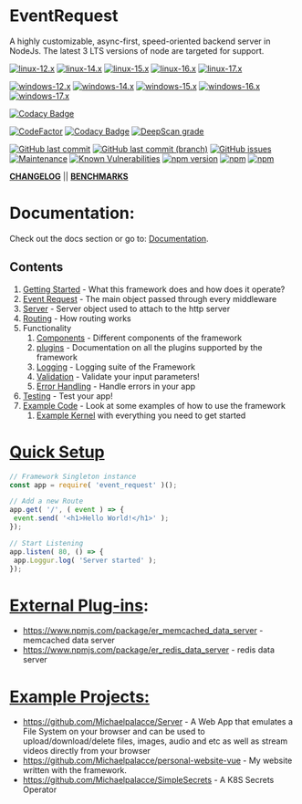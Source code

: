 # EventRequest
A highly customizable, async-first, speed-oriented backend server in NodeJs. The latest 3 LTS versions of node are targeted for support.

[![linux-12.x](https://github.com/Michaelpalacce/EventRequest/workflows/linux-12.x/badge.svg)](https://github.com/Michaelpalacce/EventRequest/actions?query=workflow%3Alinux-12.x)
[![linux-14.x](https://github.com/Michaelpalacce/EventRequest/workflows/linux-14.x/badge.svg)](https://github.com/Michaelpalacce/EventRequest/actions?query=workflow%3Alinux-14.x)
[![linux-15.x](https://github.com/Michaelpalacce/EventRequest/workflows/linux-15.x/badge.svg)](https://github.com/Michaelpalacce/EventRequest/actions?query=workflow%3Alinux-15.x)
[![linux-16.x](https://github.com/Michaelpalacce/EventRequest/actions/workflows/linux.16x.ci.yml/badge.svg)](https://github.com/Michaelpalacce/EventRequest/actions/workflows/linux.16x.ci.yml)
[![linux-17.x](https://github.com/Michaelpalacce/EventRequest/actions/workflows/linux.17x.ci.yml/badge.svg)](https://github.com/Michaelpalacce/EventRequest/actions/workflows/linux.17x.ci.yml)

[![windows-12.x](https://github.com/Michaelpalacce/EventRequest/workflows/windows-12.x/badge.svg)](https://github.com/Michaelpalacce/EventRequest/actions?query=workflow%3Awindows-12.x)
[![windows-14.x](https://github.com/Michaelpalacce/EventRequest/workflows/windows-14.x/badge.svg)](https://github.com/Michaelpalacce/EventRequest/actions?query=workflow%3Awindows-14.x)
[![windows-15.x](https://github.com/Michaelpalacce/EventRequest/workflows/windows-15.x/badge.svg)](https://github.com/Michaelpalacce/EventRequest/actions?query=workflow%3Awindows-15.x)
[![windows-16.x](https://github.com/Michaelpalacce/EventRequest/actions/workflows/windows.16x.ci.yml/badge.svg)](https://github.com/Michaelpalacce/EventRequest/actions/workflows/windows.16x.ci.yml)
[![windows-17.x](https://github.com/Michaelpalacce/EventRequest/actions/workflows/windows.17x.ci.yml/badge.svg)](https://github.com/Michaelpalacce/EventRequest/actions/workflows/windows.17x.ci.yml)

[![Codacy Badge](https://app.codacy.com/project/badge/Coverage/3c843dd2bc454f06b10eb60820dc6d1b)](https://www.codacy.com/manual/Michaelpalacce/EventRequest?utm_source=github.com&amp;utm_medium=referral&amp;utm_content=Michaelpalacce/EventRequest&amp;utm_campaign=Badge_Coverage)

[![CodeFactor](https://www.codefactor.io/repository/github/michaelpalacce/eventrequest/badge)](https://www.codefactor.io/repository/github/michaelpalacce/eventrequest)
[![Codacy Badge](https://app.codacy.com/project/badge/Grade/3c843dd2bc454f06b10eb60820dc6d1b)](https://www.codacy.com/manual/Michaelpalacce/EventRequest?utm_source=github.com&amp;utm_medium=referral&amp;utm_content=Michaelpalacce/EventRequest&amp;utm_campaign=Badge_Grade) 
[![DeepScan grade](https://deepscan.io/api/teams/10419/projects/13164/branches/218269/badge/grade.svg)](https://deepscan.io/dashboard#view=project&tid=10419&pid=13164&bid=218269)

[![GitHub last commit](https://img.shields.io/github/last-commit/Michaelpalacce/EventRequest)](https://github.com/Michaelpalacce/EventRequest)
[![GitHub last commit (branch)](https://img.shields.io/github/last-commit/MichaelPalacce/EventRequest/develop?label=last%20commit%20develop)](https://github.com/Michaelpalacce/EventRequest)
[![GitHub issues](https://img.shields.io/github/issues-raw/Michaelpalacce/EventRequest)](https://github.com/Michaelpalacce/EventRequest)
[![Maintenance](https://img.shields.io/maintenance/yes/2022)](https://github.com/Michaelpalacce/EventRequest)
[![Known Vulnerabilities](https://snyk.io/test/github/Michaelpalacce/EventRequest/badge.svg?targetFile=package.json)](https://snyk.io/test/github/Michaelpalacce/EventRequest?targetFile=package.json)
[![npm version](https://badge.fury.io/js/event_request.svg)](https://www.npmjs.com/package/event_request)
[![npm](https://img.shields.io/npm/dt/event_request)](https://www.npmjs.com/package/event_request)
[![npm](https://img.shields.io/npm/dw/event_request)](https://www.npmjs.com/package/event_request)

[**CHANGELOG**](https://github.com/Michaelpalacce/EventRequest/blob/master/UPDATELOG.md) || [**BENCHMARKS**](https://github.com/Michaelpalacce/EventRequest-Benchmarks)

# Documentation:
Check out the docs section or go to: [Documentation](https://github.com/Michaelpalacce/EventRequest/tree/master/docs).

## Contents
1. [Getting Started](./docs/getting-started.md) - What this framework does and how does it operate?
2. [Event Request](./docs/event-request.md) - The main object passed through every middleware
3. [Server](./docs/server.md) - Server object used to attach to the http server
4. [Routing](./docs/routing.md) - How routing works
5. Functionality
   1. [Components](./docs/components.md) - Different components of the framework
   2. [plugins](./docs/plugins.md) - Documentation on all the plugins supported by the framework
   3. [Logging](./docs/logging.md) - Logging suite of the Framework
   4. [Validation](./docs/validation.md) - Validate your input parameters!
   5. [Error Handling](./docs/error-handling.md) - Handle errors in your app
6. [Testing](./docs/testing.md) - Test your app!
7. [Example Code](./docs/examples) - Look at some examples of how to use the framework
   1. [Example Kernel](./docs/examples/kernel.js)  with everything you need to get started


# [Quick Setup](#setup)

~~~javascript
// Framework Singleton instance
const app = require( 'event_request' )();

// Add a new Route
app.get( '/', ( event ) => {
 event.send( '<h1>Hello World!</h1>' );
});

// Start Listening
app.listen( 80, () => {
 app.Loggur.log( 'Server started' );
});
~~~


# [External Plug-ins](#external-plugins):
* https://www.npmjs.com/package/er_memcached_data_server - memcached data server
* https://www.npmjs.com/package/er_redis_data_server - redis data server 

# [Example Projects:](#example-projects)
* https://github.com/Michaelpalacce/Server - A Web App that emulates a File System on your browser and can be used to upload/download/delete files, images, audio and etc as well as stream videos directly from your browser
* https://github.com/Michaelpalacce/personal-website-vue - My website written with the framework.
* https://github.com/Michaelpalacce/SimpleSecrets - A K8S Secrets Operator
